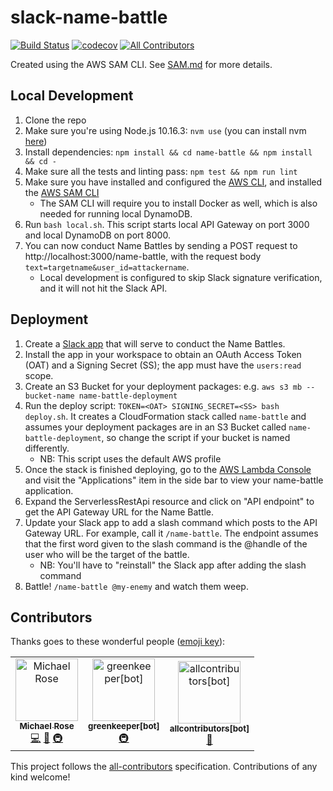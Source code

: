 # slack-name-battle

[![Build Status](https://travis-ci.org/msrose/slack-name-battle.svg?branch=master)](https://travis-ci.org/msrose/slack-name-battle) 
[![codecov](https://codecov.io/gh/msrose/slack-name-battle/branch/master/graph/badge.svg)](https://codecov.io/gh/msrose/slack-name-battle)
[![All Contributors](https://img.shields.io/badge/all_contributors-3-orange.svg?style=flat-square)](#contributors)

Created using the AWS SAM CLI. See [SAM.md](./SAM.md) for more details.

## Local Development

1. Clone the repo
1. Make sure you're using Node.js 10.16.3: `nvm use` (you can install nvm [here](http://nvm.sh))
1. Install dependencies: `npm install && cd name-battle && npm install && cd -`
1. Make sure all the tests and linting pass: `npm test && npm run lint`
1. Make sure you have installed and configured the [AWS CLI](https://docs.aws.amazon.com/cli/latest/userguide/cli-chap-install.html), and installed the [AWS SAM CLI](https://docs.aws.amazon.com/serverless-application-model/latest/developerguide/serverless-sam-cli-install.html)
    - The SAM CLI will require you to install Docker as well, which is also needed for running local DynamoDB.
1. Run `bash local.sh`. This script starts local API Gateway on port 3000 and local DynamoDB on port 8000.
1. You can now conduct Name Battles by sending a POST request to http://localhost:3000/name-battle, with the request body `text=targetname&user_id=attackername`.
    - Local development is configured to skip Slack signature verification, and it will not hit the Slack API.

## Deployment

1. Create a [Slack app](https://api.slack.com/apps) that will serve to conduct the Name Battles.
1. Install the app in your workspace to obtain an OAuth Access Token (OAT) and a Signing Secret (SS); the app must have the `users:read` scope.
1. Create an S3 Bucket for your deployment packages: e.g. `aws s3 mb --bucket-name name-battle-deployment`
1. Run the deploy script: `TOKEN=<OAT> SIGNING_SECRET=<SS> bash deploy.sh`. It creates a CloudFormation stack called `name-battle` and assumes your deployment packages are in an S3 Bucket called `name-battle-deployment`, so change the script if your bucket is named differently.
    - NB: This script uses the default AWS profile
1. Once the stack is finished deploying, go to the [AWS Lambda Console](https://console.aws.amazon.com/lambda/) and visit the "Applications" item in the side bar to view your name-battle application. 
1. Expand the ServerlessRestApi resource and click on "API endpoint" to get the API Gateway URL for the Name Battle.
1. Update your Slack app to add a slash command which posts to the API Gateway URL. For example, call it `/name-battle`. The endpoint assumes that the first word given to the slash command is the @handle of the user who will be the target of the battle.
    - NB: You'll have to "reinstall" the Slack app after adding the slash command
1. Battle! `/name-battle @my-enemy` and watch them weep.

## Contributors

Thanks goes to these wonderful people ([emoji key](https://allcontributors.org/docs/en/emoji-key)):

<!-- ALL-CONTRIBUTORS-LIST:START - Do not remove or modify this section -->
<!-- prettier-ignore -->
<table><tr><td align="center"><a href="http://msrose.github.io"><img src="https://avatars3.githubusercontent.com/u/3495264?v=4" width="100px;" alt="Michael Rose"/><br /><sub><b>Michael Rose</b></sub></a><br /><a href="https://github.com/msrose/slack-name-battle/commits?author=msrose" title="Code">💻</a> <a href="https://github.com/msrose/slack-name-battle/commits?author=msrose" title="Documentation">📖</a> <a href="#infra-msrose" title="Infrastructure (Hosting, Build-Tools, etc)">🚇</a></td><td align="center"><a href="https://github.com/apps/greenkeeper"><img src="https://avatars3.githubusercontent.com/in/505?v=4" width="100px;" alt="greenkeeper[bot]"/><br /><sub><b>greenkeeper[bot]</b></sub></a><br /><a href="#infra-greenkeeper[bot]" title="Infrastructure (Hosting, Build-Tools, etc)">🚇</a></td><td align="center"><a href="https://github.com/apps/allcontributors"><img src="https://avatars0.githubusercontent.com/in/23186?v=4" width="100px;" alt="allcontributors[bot]"/><br /><sub><b>allcontributors[bot]</b></sub></a><br /><a href="https://github.com/msrose/slack-name-battle/commits?author=allcontributors[bot]" title="Documentation">📖</a></td></tr></table>

<!-- ALL-CONTRIBUTORS-LIST:END -->

This project follows the [all-contributors](https://github.com/all-contributors/all-contributors) specification. Contributions of any kind welcome!
